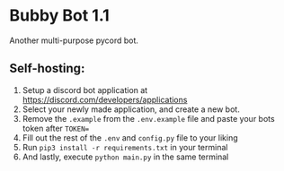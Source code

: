 # Bubby Bot 1.1

Another multi-purpose pycord bot.

## Self-hosting:

1. Setup a discord bot application at https://discord.com/developers/applications
2. Select your newly made application, and create a new bot.
3. Remove the `.example` from the `.env.example` file and paste your bots token after `TOKEN=`
4. Fill out the rest of the `.env` and `config.py` file to your liking
5. Run `pip3 install -r requirements.txt` in your terminal
6. And lastly, execute `python main.py` in the same terminal
